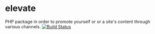# elevate
PHP package in order to promote yourself or or a site's content through various channels.
[![Build Status](https://travis-ci.org/eterlinden/elevate.svg?branch=master)](https://travis-ci.org/eterlinden/elevate)
